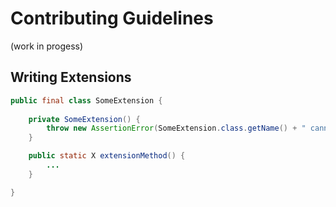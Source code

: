 # Contributing Guidelines

(work in progess)

## Writing Extensions

```java
public final class SomeExtension {
	
    private SomeExtension() {
        throw new AssertionError(SomeExtension.class.getName() + " cannot be instantiated.");
    }

    public static X extensionMethod() {
        ...
    }

}
```
